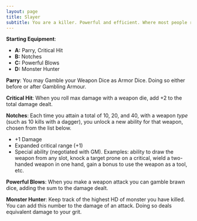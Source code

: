 ```yaml
---
layout: page
title: Slayer
subtitle: You are a killer. Powerful and efficient. Where most people run in terror from monsters that could raze cities, you ready your weapon.
---
```

**Starting Equipment**: 

- **A:** Parry, Critical Hit
- **B:** Notches
- **C:** Powerful Blows
- **D:** Monster Hunter

**Parry**: You may Gamble your Weapon Dice as Armor Dice. Doing so either before or after Gambling Armour.

**Critical Hit**: When you roll max damage with a weapon die, add +2 to the total damage dealt.

**Notches**: Each time you attain a total of 10, 20, and 40, with a weapon *type* (such as 10 kills with a dagger), you unlock a new ability for that weapon, chosen from the list below.
- +1 Damage
- Expanded critical range (+1)
- Special ability (negotiated with GM). Examples: ability to draw the weapon from any slot, knock a target prone on a critical, wield a two-handed weapon in one hand, gain a bonus to use the weapon as a tool, etc.

**Powerful Blows**: When you make a weapon attack you can gamble brawn dice, adding the sum to the damage dealt.

**Monster Hunter**: Keep track of the highest HD of monster you have killed. You can add this number to the damage of an attack. Doing so deals equivalent damage to your grit.